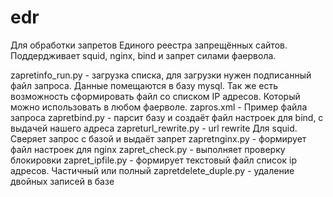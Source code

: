 # edr
Для обработки запретов Единого реестра запрещённых сайтов. Поддердживает squid, nginx, bind и запрет силами фаервола.

zapretinfo_run.py - загрузка списка, для загрузки нужен подписанный файл запроса. Данные помещаются в базу mysql.
Так же есть возможность сформировать файл со списком IP адресов. Который можно использовать в любом фаерволе.
zapros.xml - Пример файла запроса
zapretbind.py - парсит базу и создаёт файл настроек для bind, с выдачей нашего адреса
zapreturl_rewrite.py - url rewrite Для squid. Сверяет запрос с базой и выдаёт запрет
zapretnginx.py - формирует файл настроек для nginx
zapret_check.py - выполняет проверку блокировки
zapret_ipfile.py - формирует текстовый файл список ip адресов. Частичный или полный
zapretdelete_duple.py - удаление двойных записей в базе